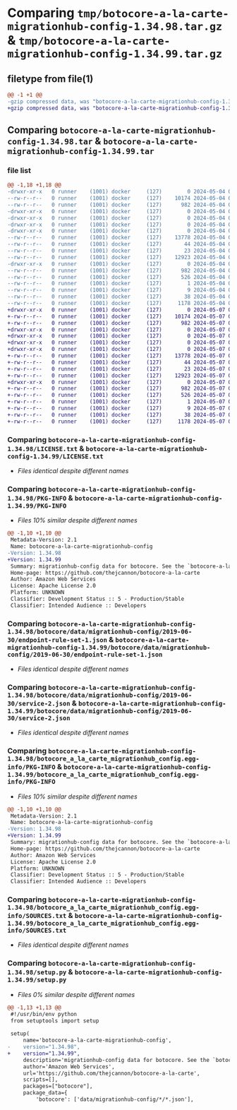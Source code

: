 # Comparing `tmp/botocore-a-la-carte-migrationhub-config-1.34.98.tar.gz` & `tmp/botocore-a-la-carte-migrationhub-config-1.34.99.tar.gz`

## filetype from file(1)

```diff
@@ -1 +1 @@
-gzip compressed data, was "botocore-a-la-carte-migrationhub-config-1.34.98.tar", last modified: Sat May  4 01:01:32 2024, max compression
+gzip compressed data, was "botocore-a-la-carte-migrationhub-config-1.34.99.tar", last modified: Tue May  7 01:02:34 2024, max compression
```

## Comparing `botocore-a-la-carte-migrationhub-config-1.34.98.tar` & `botocore-a-la-carte-migrationhub-config-1.34.99.tar`

### file list

```diff
@@ -1,18 +1,18 @@
-drwxr-xr-x   0 runner    (1001) docker     (127)        0 2024-05-04 01:01:32.138187 botocore-a-la-carte-migrationhub-config-1.34.98/
--rw-r--r--   0 runner    (1001) docker     (127)    10174 2024-05-04 01:01:31.000000 botocore-a-la-carte-migrationhub-config-1.34.98/LICENSE.txt
--rw-r--r--   0 runner    (1001) docker     (127)      982 2024-05-04 01:01:32.138187 botocore-a-la-carte-migrationhub-config-1.34.98/PKG-INFO
-drwxr-xr-x   0 runner    (1001) docker     (127)        0 2024-05-04 01:01:32.138187 botocore-a-la-carte-migrationhub-config-1.34.98/botocore/
-drwxr-xr-x   0 runner    (1001) docker     (127)        0 2024-05-04 01:01:32.138187 botocore-a-la-carte-migrationhub-config-1.34.98/botocore/data/
-drwxr-xr-x   0 runner    (1001) docker     (127)        0 2024-05-04 01:01:32.138187 botocore-a-la-carte-migrationhub-config-1.34.98/botocore/data/migrationhub-config/
-drwxr-xr-x   0 runner    (1001) docker     (127)        0 2024-05-04 01:01:32.138187 botocore-a-la-carte-migrationhub-config-1.34.98/botocore/data/migrationhub-config/2019-06-30/
--rw-r--r--   0 runner    (1001) docker     (127)    13778 2024-05-04 01:01:11.000000 botocore-a-la-carte-migrationhub-config-1.34.98/botocore/data/migrationhub-config/2019-06-30/endpoint-rule-set-1.json
--rw-r--r--   0 runner    (1001) docker     (127)       44 2024-05-04 01:01:11.000000 botocore-a-la-carte-migrationhub-config-1.34.98/botocore/data/migrationhub-config/2019-06-30/examples-1.json
--rw-r--r--   0 runner    (1001) docker     (127)       23 2024-05-04 01:01:11.000000 botocore-a-la-carte-migrationhub-config-1.34.98/botocore/data/migrationhub-config/2019-06-30/paginators-1.json
--rw-r--r--   0 runner    (1001) docker     (127)    12923 2024-05-04 01:01:11.000000 botocore-a-la-carte-migrationhub-config-1.34.98/botocore/data/migrationhub-config/2019-06-30/service-2.json
-drwxr-xr-x   0 runner    (1001) docker     (127)        0 2024-05-04 01:01:32.138187 botocore-a-la-carte-migrationhub-config-1.34.98/botocore_a_la_carte_migrationhub_config.egg-info/
--rw-r--r--   0 runner    (1001) docker     (127)      982 2024-05-04 01:01:32.000000 botocore-a-la-carte-migrationhub-config-1.34.98/botocore_a_la_carte_migrationhub_config.egg-info/PKG-INFO
--rw-r--r--   0 runner    (1001) docker     (127)      526 2024-05-04 01:01:32.000000 botocore-a-la-carte-migrationhub-config-1.34.98/botocore_a_la_carte_migrationhub_config.egg-info/SOURCES.txt
--rw-r--r--   0 runner    (1001) docker     (127)        1 2024-05-04 01:01:32.000000 botocore-a-la-carte-migrationhub-config-1.34.98/botocore_a_la_carte_migrationhub_config.egg-info/dependency_links.txt
--rw-r--r--   0 runner    (1001) docker     (127)        9 2024-05-04 01:01:32.000000 botocore-a-la-carte-migrationhub-config-1.34.98/botocore_a_la_carte_migrationhub_config.egg-info/top_level.txt
--rw-r--r--   0 runner    (1001) docker     (127)       38 2024-05-04 01:01:32.138187 botocore-a-la-carte-migrationhub-config-1.34.98/setup.cfg
--rw-r--r--   0 runner    (1001) docker     (127)     1178 2024-05-04 01:01:31.000000 botocore-a-la-carte-migrationhub-config-1.34.98/setup.py
+drwxr-xr-x   0 runner    (1001) docker     (127)        0 2024-05-07 01:02:34.196094 botocore-a-la-carte-migrationhub-config-1.34.99/
+-rw-r--r--   0 runner    (1001) docker     (127)    10174 2024-05-07 01:02:33.000000 botocore-a-la-carte-migrationhub-config-1.34.99/LICENSE.txt
+-rw-r--r--   0 runner    (1001) docker     (127)      982 2024-05-07 01:02:34.196094 botocore-a-la-carte-migrationhub-config-1.34.99/PKG-INFO
+drwxr-xr-x   0 runner    (1001) docker     (127)        0 2024-05-07 01:02:34.192094 botocore-a-la-carte-migrationhub-config-1.34.99/botocore/
+drwxr-xr-x   0 runner    (1001) docker     (127)        0 2024-05-07 01:02:34.192094 botocore-a-la-carte-migrationhub-config-1.34.99/botocore/data/
+drwxr-xr-x   0 runner    (1001) docker     (127)        0 2024-05-07 01:02:34.192094 botocore-a-la-carte-migrationhub-config-1.34.99/botocore/data/migrationhub-config/
+drwxr-xr-x   0 runner    (1001) docker     (127)        0 2024-05-07 01:02:34.196094 botocore-a-la-carte-migrationhub-config-1.34.99/botocore/data/migrationhub-config/2019-06-30/
+-rw-r--r--   0 runner    (1001) docker     (127)    13778 2024-05-07 01:02:11.000000 botocore-a-la-carte-migrationhub-config-1.34.99/botocore/data/migrationhub-config/2019-06-30/endpoint-rule-set-1.json
+-rw-r--r--   0 runner    (1001) docker     (127)       44 2024-05-07 01:02:11.000000 botocore-a-la-carte-migrationhub-config-1.34.99/botocore/data/migrationhub-config/2019-06-30/examples-1.json
+-rw-r--r--   0 runner    (1001) docker     (127)       23 2024-05-07 01:02:11.000000 botocore-a-la-carte-migrationhub-config-1.34.99/botocore/data/migrationhub-config/2019-06-30/paginators-1.json
+-rw-r--r--   0 runner    (1001) docker     (127)    12923 2024-05-07 01:02:11.000000 botocore-a-la-carte-migrationhub-config-1.34.99/botocore/data/migrationhub-config/2019-06-30/service-2.json
+drwxr-xr-x   0 runner    (1001) docker     (127)        0 2024-05-07 01:02:34.196094 botocore-a-la-carte-migrationhub-config-1.34.99/botocore_a_la_carte_migrationhub_config.egg-info/
+-rw-r--r--   0 runner    (1001) docker     (127)      982 2024-05-07 01:02:34.000000 botocore-a-la-carte-migrationhub-config-1.34.99/botocore_a_la_carte_migrationhub_config.egg-info/PKG-INFO
+-rw-r--r--   0 runner    (1001) docker     (127)      526 2024-05-07 01:02:34.000000 botocore-a-la-carte-migrationhub-config-1.34.99/botocore_a_la_carte_migrationhub_config.egg-info/SOURCES.txt
+-rw-r--r--   0 runner    (1001) docker     (127)        1 2024-05-07 01:02:34.000000 botocore-a-la-carte-migrationhub-config-1.34.99/botocore_a_la_carte_migrationhub_config.egg-info/dependency_links.txt
+-rw-r--r--   0 runner    (1001) docker     (127)        9 2024-05-07 01:02:34.000000 botocore-a-la-carte-migrationhub-config-1.34.99/botocore_a_la_carte_migrationhub_config.egg-info/top_level.txt
+-rw-r--r--   0 runner    (1001) docker     (127)       38 2024-05-07 01:02:34.196094 botocore-a-la-carte-migrationhub-config-1.34.99/setup.cfg
+-rw-r--r--   0 runner    (1001) docker     (127)     1178 2024-05-07 01:02:33.000000 botocore-a-la-carte-migrationhub-config-1.34.99/setup.py
```

### Comparing `botocore-a-la-carte-migrationhub-config-1.34.98/LICENSE.txt` & `botocore-a-la-carte-migrationhub-config-1.34.99/LICENSE.txt`

 * *Files identical despite different names*

### Comparing `botocore-a-la-carte-migrationhub-config-1.34.98/PKG-INFO` & `botocore-a-la-carte-migrationhub-config-1.34.99/PKG-INFO`

 * *Files 10% similar despite different names*

```diff
@@ -1,10 +1,10 @@
 Metadata-Version: 2.1
 Name: botocore-a-la-carte-migrationhub-config
-Version: 1.34.98
+Version: 1.34.99
 Summary: migrationhub-config data for botocore. See the `botocore-a-la-carte` package for more info.
 Home-page: https://github.com/thejcannon/botocore-a-la-carte
 Author: Amazon Web Services
 License: Apache License 2.0
 Platform: UNKNOWN
 Classifier: Development Status :: 5 - Production/Stable
 Classifier: Intended Audience :: Developers
```

### Comparing `botocore-a-la-carte-migrationhub-config-1.34.98/botocore/data/migrationhub-config/2019-06-30/endpoint-rule-set-1.json` & `botocore-a-la-carte-migrationhub-config-1.34.99/botocore/data/migrationhub-config/2019-06-30/endpoint-rule-set-1.json`

 * *Files identical despite different names*

### Comparing `botocore-a-la-carte-migrationhub-config-1.34.98/botocore/data/migrationhub-config/2019-06-30/service-2.json` & `botocore-a-la-carte-migrationhub-config-1.34.99/botocore/data/migrationhub-config/2019-06-30/service-2.json`

 * *Files identical despite different names*

### Comparing `botocore-a-la-carte-migrationhub-config-1.34.98/botocore_a_la_carte_migrationhub_config.egg-info/PKG-INFO` & `botocore-a-la-carte-migrationhub-config-1.34.99/botocore_a_la_carte_migrationhub_config.egg-info/PKG-INFO`

 * *Files 10% similar despite different names*

```diff
@@ -1,10 +1,10 @@
 Metadata-Version: 2.1
 Name: botocore-a-la-carte-migrationhub-config
-Version: 1.34.98
+Version: 1.34.99
 Summary: migrationhub-config data for botocore. See the `botocore-a-la-carte` package for more info.
 Home-page: https://github.com/thejcannon/botocore-a-la-carte
 Author: Amazon Web Services
 License: Apache License 2.0
 Platform: UNKNOWN
 Classifier: Development Status :: 5 - Production/Stable
 Classifier: Intended Audience :: Developers
```

### Comparing `botocore-a-la-carte-migrationhub-config-1.34.98/botocore_a_la_carte_migrationhub_config.egg-info/SOURCES.txt` & `botocore-a-la-carte-migrationhub-config-1.34.99/botocore_a_la_carte_migrationhub_config.egg-info/SOURCES.txt`

 * *Files identical despite different names*

### Comparing `botocore-a-la-carte-migrationhub-config-1.34.98/setup.py` & `botocore-a-la-carte-migrationhub-config-1.34.99/setup.py`

 * *Files 0% similar despite different names*

```diff
@@ -1,13 +1,13 @@
 #!/usr/bin/env python
 from setuptools import setup
 
 setup(
     name='botocore-a-la-carte-migrationhub-config',
-    version="1.34.98",
+    version="1.34.99",
     description='migrationhub-config data for botocore. See the `botocore-a-la-carte` package for more info.',
     author='Amazon Web Services',
     url='https://github.com/thejcannon/botocore-a-la-carte',
     scripts=[],
     packages=["botocore"],
     package_data={
         'botocore': ['data/migrationhub-config/*/*.json'],
```

